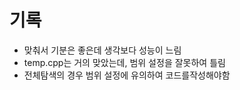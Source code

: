# 기록 
* 맞춰서 기분은 좋은데 생각보다 성능이 느림
* temp.cpp는 거의 맞았는데, 범위 설정을 잘못하여 틀림
* 전체탐색의 경우 범위 설정에 유의하여 코드를작성해야함

